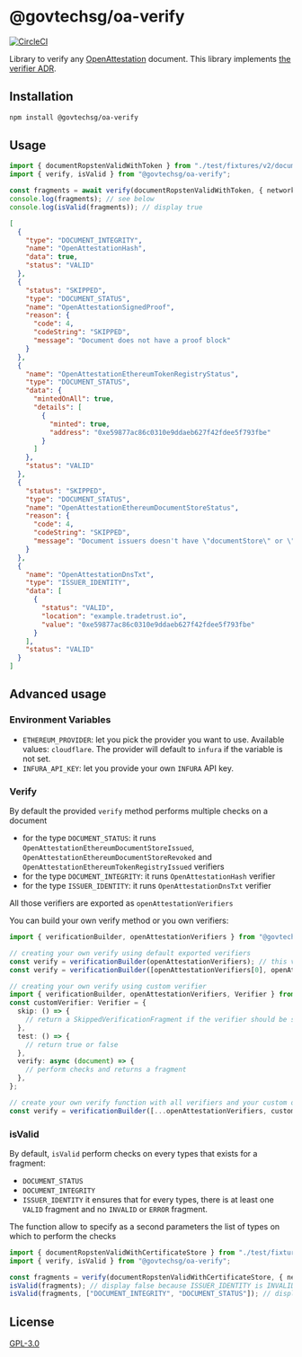 # @govtechsg/oa-verify

[![CircleCI](https://circleci.com/gh/Open-Attestation/oa-verify.svg?style=svg)](https://circleci.com/gh/Open-Attestation/oa-verify)

Library to verify any [OpenAttestation](https://github.com/Open-Attestation/open-attestation) document. This library implements [the verifier ADR](https://github.com/Open-Attestation/adr/blob/master/verifier.md).

## Installation

```sh
npm install @govtechsg/oa-verify
```

## Usage

```typescript
import { documentRopstenValidWithToken } from "./test/fixtures/v2/documentRopstenValidWithToken";
import { verify, isValid } from "@govtechsg/oa-verify";

const fragments = await verify(documentRopstenValidWithToken, { network: "ropsten" });
console.log(fragments); // see below
console.log(isValid(fragments)); // display true
```

```json
[
  {
    "type": "DOCUMENT_INTEGRITY",
    "name": "OpenAttestationHash",
    "data": true,
    "status": "VALID"
  },
  {
    "status": "SKIPPED",
    "type": "DOCUMENT_STATUS",
    "name": "OpenAttestationSignedProof",
    "reason": {
      "code": 4,
      "codeString": "SKIPPED",
      "message": "Document does not have a proof block"
    }
  },
  {
    "name": "OpenAttestationEthereumTokenRegistryStatus",
    "type": "DOCUMENT_STATUS",
    "data": {
      "mintedOnAll": true,
      "details": [
        {
          "minted": true,
          "address": "0xe59877ac86c0310e9ddaeb627f42fdee5f793fbe"
        }
      ]
    },
    "status": "VALID"
  },
  {
    "status": "SKIPPED",
    "type": "DOCUMENT_STATUS",
    "name": "OpenAttestationEthereumDocumentStoreStatus",
    "reason": {
      "code": 4,
      "codeString": "SKIPPED",
      "message": "Document issuers doesn't have \"documentStore\" or \"certificateStore\" property or DOCUMENT_STORE method"
    }
  },
  {
    "name": "OpenAttestationDnsTxt",
    "type": "ISSUER_IDENTITY",
    "data": [
      {
        "status": "VALID",
        "location": "example.tradetrust.io",
        "value": "0xe59877ac86c0310e9ddaeb627f42fdee5f793fbe"
      }
    ],
    "status": "VALID"
  }
]
```

## Advanced usage

### Environment Variables

- `ETHEREUM_PROVIDER`: let you pick the provider you want to use. Available values: `cloudflare`. The provider will default to `infura` if the variable is not set.
- `INFURA_API_KEY`: let you provide your own `INFURA` API key.

### Verify

By default the provided `verify` method performs multiple checks on a document

- for the type `DOCUMENT_STATUS`: it runs `OpenAttestationEthereumDocumentStoreIssued`, `OpenAttestationEthereumDocumentStoreRevoked` and `OpenAttestationEthereumTokenRegistryIssued` verifiers
- for the type `DOCUMENT_INTEGRITY`: it runs `OpenAttestationHash` verifier
- for the type `ISSUER_IDENTITY`: it runs `OpenAttestationDnsTxt` verifier

All those verifiers are exported as `openAttestationVerifiers`

You can build your own verify method or you own verifiers:

```typescript
import { verificationBuilder, openAttestationVerifiers } from "@govtechsg/oa-verify";

// creating your own verify using default exported verifiers
const verify = verificationBuilder(openAttestationVerifiers); // this verify is equivalent to the one exported by the library
const verify = verificationBuilder([openAttestationVerifiers[0], openAttestationVerifiers[1]]); // this verify only run 2 verifiers

// creating your own verify using custom verifier
import { verificationBuilder, openAttestationVerifiers, Verifier } from "@govtechsg/oa-verify";
const customVerifier: Verifier = {
  skip: () => {
    // return a SkippedVerificationFragment if the verifier should be skipped or throw an error if it should always run
  },
  test: () => {
    // return true or false
  },
  verify: async (document) => {
    // perform checks and returns a fragment
  },
};

// create your own verify function with all verifiers and your custom one
const verify = verificationBuilder([...openAttestationVerifiers, customVerifier]);
```

### isValid

By default, `isValid` perform checks on every types that exists for a fragment:

- `DOCUMENT_STATUS`
- `DOCUMENT_INTEGRITY`
- `ISSUER_IDENTITY`
  it ensures that for every types, there is at least one `VALID` fragment and no `INVALID` or `ERROR` fragment.

The function allow to specify as a second parameters the list of types on which to perform the checks

```typescript
import { documentRopstenValidWithCertificateStore } from "./test/fixtures/v2/documentRopstenValidWithCertificateStore";
import { verify, isValid } from "@govtechsg/oa-verify";

const fragments = verify(documentRopstenValidWithCertificateStore, { network: "ropsten" });
isValid(fragments); // display false because ISSUER_IDENTITY is INVALID
isValid(fragments, ["DOCUMENT_INTEGRITY", "DOCUMENT_STATUS"]); // display true because those types are VALID
```

## License

[GPL-3.0](https://www.gnu.org/licenses/gpl-3.0.html)
